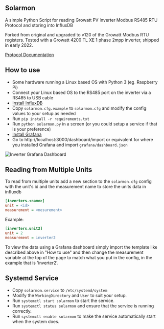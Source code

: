 Solarmon
----
A simple Python Script for reading Growatt PV Inverter Modbus RS485 RTU Protocol and storing into InfluxDB

Forked from original and upgraded to v120 of the Growatt Modbus RTU registers. Tested with a Growatt 4200 TL XE 1 phase 2mpp inverter, shipped in early 2022. 

[Protocol Documentation](docs/README.md)

How to use
----
- Some hardware running a Linux based OS with Python 3 (eg. Raspberry Pi)
- Connect your Linux based OS to the RS485 port on the inverter via a RS485 to USB cable
- [Install InfluxDB](https://www.influxdata.com/)
- Copy `solarmon.cfg.example` to `solarmon.cfg` and modify the config values to your setup as needed
- Run `pip install -r requirements.txt`
- Run `python solarmon.py` in a screen (or you could setup a service if that is your preference)
- [Install Grafana](https://grafana.com/)
- Go to http://localhost:3000/dashboard/import or equivalent for where you installed Grafana and import `grafana/dashboard.json`

![Inverter Grafana Dashboard](grafana/dashboard.png)


Reading from Multiple Units
----
To read from multiple units add a new section to the `solarmon.cfg` config with the unit's id and the measurement name to store the units data in influxdb
```ini
[inverters.<name>]
unit = <id>
measurement = <mesurement>
```
Example:
```ini
[inverters.unit2]
unit = 2
measurement = inverter2
```

To view the data using a Grafana dashboard simply import the template like described above in "How to use" and then change the measurement variable at the top of the page to match what you put in the config, in the example that is 'inverter2'. 

Systemd Service
---
- Copy `solarmon.service` to `/etc/systemd/system`
- Modify the `WorkingDirectory` and `User` to suit your setup.
- Run `systemctl start solarmon` to start the service.
- Run `systemctl status solarmon` and ensure that the service is running correctly.
- Run `systemctl enable solarmon` to make the service automatically start when the system does.
